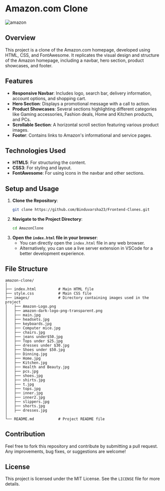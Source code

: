 # Amazon.com Clone
![amazon](https://github.com/Binduvarsha23/Frontend-Clones/assets/123391226/b42b0cef-2c9d-4311-af59-e947d21e7af8)
## Overview

This project is a clone of the Amazon.com homepage, developed using HTML, CSS, and FontAwesome. It replicates the visual design and structure of the Amazon homepage, including a navbar, hero section, product showcases, and footer.

## Features

- **Responsive Navbar**: Includes logo, search bar, delivery information, account options, and shopping cart.
- **Hero Section**: Displays a promotional message with a call to action.
- **Product Showcases**: Several sections highlighting different categories like Gaming accessories, Fashion deals, Home and Kitchen products, and PCs.
- **Scrollable Section**: A horizontal scroll section featuring various product images.
- **Footer**: Contains links to Amazon's informational and service pages.

## Technologies Used

- **HTML5**: For structuring the content.
- **CSS3**: For styling and layout.
- **FontAwesome**: For using icons in the navbar and other sections.

## Setup and Usage

1. **Clone the Repository**:
    ```sh
    git clone https://github.com/Binduvarsha23/Frontend-Clones.git
    ```
2. **Navigate to the Project Directory**:
    ```sh
    cd AmazonClone
    ```
3. **Open the `index.html` file in your browser**:
    - You can directly open the `index.html` file in any web browser.
    - Alternatively, you can use a live server extension in VSCode for a better development experience.

## File Structure

```
amazon-clone/
│
├── index.html          # Main HTML file
├── style.css           # Main CSS file
├── images/             # Directory containing images used in the project
│   ├── Amazon-Logo.png
│   ├── amazon-dark-logo-png-transparent.png
│   ├── main.jpg
│   ├── headsets.jpg
│   ├── keyboards.jpg
│   ├── Computer mice.jpg
│   ├── chairs.jpg
│   ├── jeans under$50.jpg
│   ├── Tops under $25.jpg
│   ├── dresses under $30.jpg
│   ├── Shoes under $50.jpg
│   ├── Dinning.jpg
│   ├── Home.jpg
│   ├── Kitchen.jpg
│   ├── Health and Beauty.jpg
│   ├── pcs.jpg
│   ├── shoes.jpg
│   ├── shirts.jpg
│   ├── t.jpg
│   ├── tops.jpg
│   ├── inner.jpg
│   ├── inner2.jpg
│   ├── slippers.jpg
│   ├── shorts.jpg
│   ├── dresses.jpg
│
└── README.md           # Project README file
```

## Contribution

Feel free to fork this repository and contribute by submitting a pull request. Any improvements, bug fixes, or suggestions are welcome!

## License

This project is licensed under the MIT License. See the `LICENSE` file for more details.
